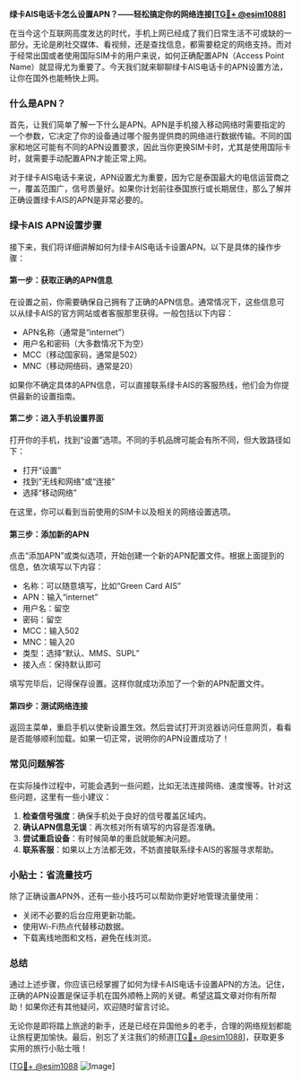 **绿卡AIS电话卡怎么设置APN？——轻松搞定你的网络连接[[TG💪+ @esim1088](https://t.me/s/esim1088)]**

在当今这个互联网高度发达的时代，手机上网已经成了我们日常生活不可或缺的一部分。无论是刷社交媒体、看视频，还是查找信息，都需要稳定的网络支持。而对于经常出国或者使用国际SIM卡的用户来说，如何正确配置APN（Access Point Name）就显得尤为重要了。今天我们就来聊聊绿卡AIS电话卡的APN设置方法，让你在国外也能畅快上网。

### 什么是APN？

首先，让我们简单了解一下什么是APN。APN是手机接入移动网络时需要指定的一个参数，它决定了你的设备通过哪个服务提供商的网络进行数据传输。不同的国家和地区可能有不同的APN设置要求，因此当你更换SIM卡时，尤其是使用国际卡时，就需要手动配置APN才能正常上网。

对于绿卡AIS电话卡来说，APN设置尤为重要，因为它是泰国最大的电信运营商之一，覆盖范围广，信号质量好。如果你计划前往泰国旅行或长期居住，那么了解并正确设置绿卡AIS的APN是非常必要的。

### 绿卡AIS APN设置步骤

接下来，我们将详细讲解如何为绿卡AIS电话卡设置APN。以下是具体的操作步骤：

#### 第一步：获取正确的APN信息
在设置之前，你需要确保自己拥有了正确的APN信息。通常情况下，这些信息可以从绿卡AIS的官方网站或者客服那里获得。一般包括以下内容：
- APN名称（通常是“internet”）
- 用户名和密码（大多数情况下为空）
- MCC（移动国家码，通常是502）
- MNC（移动网络码，通常是20）

如果你不确定具体的APN信息，可以直接联系绿卡AIS的客服热线，他们会为你提供最新的设置指南。

#### 第二步：进入手机设置界面
打开你的手机，找到“设置”选项。不同的手机品牌可能会有所不同，但大致路径如下：
- 打开“设置”
- 找到“无线和网络”或“连接”
- 选择“移动网络”

在这里，你可以看到当前使用的SIM卡以及相关的网络设置选项。

#### 第三步：添加新的APN
点击“添加APN”或类似选项，开始创建一个新的APN配置文件。根据上面提到的信息，依次填写以下内容：
- 名称：可以随意填写，比如“Green Card AIS”
- APN：输入“internet”
- 用户名：留空
- 密码：留空
- MCC：输入502
- MNC：输入20
- 类型：选择“默认、MMS、SUPL”
- 接入点：保持默认即可

填写完毕后，记得保存设置。这样你就成功添加了一个新的APN配置文件。

#### 第四步：测试网络连接
返回主菜单，重启手机以使新设置生效。然后尝试打开浏览器访问任意网页，看看是否能够顺利加载。如果一切正常，说明你的APN设置成功了！

### 常见问题解答

在实际操作过程中，可能会遇到一些问题，比如无法连接网络、速度慢等。针对这些问题，这里有一些小建议：

1. **检查信号强度**：确保手机处于良好的信号覆盖区域内。
2. **确认APN信息无误**：再次核对所有填写的内容是否准确。
3. **尝试重启设备**：有时候简单的重启就能解决问题。
4. **联系客服**：如果以上方法都无效，不妨直接联系绿卡AIS的客服寻求帮助。

### 小贴士：省流量技巧

除了正确设置APN外，还有一些小技巧可以帮助你更好地管理流量使用：
- 关闭不必要的后台应用更新功能。
- 使用Wi-Fi热点代替移动数据。
- 下载离线地图和文档，避免在线浏览。

### 总结

通过上述步骤，你应该已经掌握了如何为绿卡AIS电话卡设置APN的方法。记住，正确的APN设置是保证手机在国外顺畅上网的关键。希望这篇文章对你有所帮助！如果你还有其他疑问，欢迎随时留言讨论。

无论你是即将踏上旅途的新手，还是已经在异国他乡的老手，合理的网络规划都能让旅程更加愉快。最后，别忘了关注我们的频道[[TG💪+ @esim1088](https://t.me/s/esim1088)]，获取更多实用的旅行小贴士哦！

[[TG💪+ @esim1088](https://t.me/s/esim1088) ![Image](https://i.postimg.cc/4NQfJmqS/Snipaste-2025-05-13-00-14-12.png)]